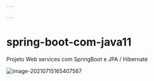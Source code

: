 ```yaml
---

---
```


# spring-boot-com-java11 

Projeto Web services com SpringBoot e JPA / Hibernate



<img src="C:\Users\HP\AppData\Roaming\Typora\typora-user-images\image-20210715165407567.png" alt="image-20210715165407567"  />
